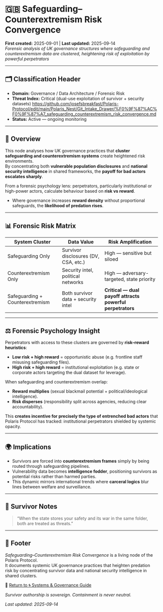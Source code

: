 # 🇬🇧 Safeguarding–Counterextremism Risk Convergence  
**First created:** 2025-09-01 | **Last updated:** 2025-09-14   
*Forensic analysis of UK governance structures where safeguarding and counterextremism data are clustered, heightening risk of exploitation by powerful perpetrators*  

---

## 🗂️ Classification Header  

- **Domain:** Governance / Data Architecture / Forensic Risk  
- **Threat Index:** Critical (dual-use exploitation of survivor + security datasets)  https://github.com/josefsbreakfast/Polaris-Protocol/edit/main/Polaris_Nest/Git_Intake_Drawer/%F0%9F%87%AC%F0%9F%87%A7_safeguarding_counterextremism_risk_convergence.md
- **Status:** Active — ongoing monitoring  

---

## 📝 Overview  

This node analyses how UK governance practices that **cluster safeguarding and counterextremism systems** create heightened risk environments.  
By concentrating both **vulnerable population disclosures** and **national security intelligence** in shared frameworks, the **payoff for bad actors escalates sharply**.  

From a forensic psychology lens: perpetrators, particularly institutional or high-power actors, calculate behaviour based on **risk vs reward**.  
- Where governance increases **reward density** without proportional safeguards, the **likelihood of predation rises**.  

---

## 📊 Forensic Risk Matrix  

| System Cluster                  | Data Value                          | Risk Amplification                       |
|---------------------------------|--------------------------------------|-------------------------------------------|
| Safeguarding Only               | Survivor disclosures (DV, CSA, etc.) | High — sensitive but siloed               |
| Counterextremism Only           | Security intel, political networks   | High — adversary-targeted, state priority |
| Safeguarding + Counterextremism | Both survivor data + security intel  | **Critical — dual payoff attracts powerful perpetrators** |

---

## ⚖️ Forensic Psychology Insight  

Perpetrators with access to these clusters are governed by **risk–reward heuristics**:  
- **Low risk + high reward** = opportunistic abuse (e.g. frontline staff misusing safeguarding files).  
- **High risk + high reward** = institutional exploitation (e.g. state or corporate actors targeting the dual dataset for leverage).  

When safeguarding and counterextremism overlap:  
- **Reward multiplies** (sexual blackmail potential + political/ideological intelligence).  
- **Risk disperses** (responsibility split across agencies, reducing clear accountability).  

This **creates incentive for precisely the type of entrenched bad actors** that Polaris Protocol has tracked: institutional perpetrators shielded by systemic opacity.  

---

## 🌍 Implications  

- Survivors are forced into **counterextremism frames** simply by being routed through safeguarding pipelines.  
- Vulnerability data becomes **intelligence fodder**, positioning survivors as potential risks rather than harmed parties.  
- This dynamic mirrors international trends where **carceral logics** blur lines between welfare and surveillance.  

---

## 🧷 Survivor Notes  

> “When the state stores your safety and its war in the same folder, both are treated as threats.”  

---

## 🏮 Footer  

*Safeguarding–Counterextremism Risk Convergence* is a living node of the Polaris Protocol.  
It documents systemic UK governance practices that heighten predation risk by concentrating survivor data and national security intelligence in shared clusters.  

🏮 [Return to 🌀 Systems & Governance Guide](./README.md)  

*Survivor authorship is sovereign. Containment is never neutral.*  

_Last updated: 2025-09-14_  
